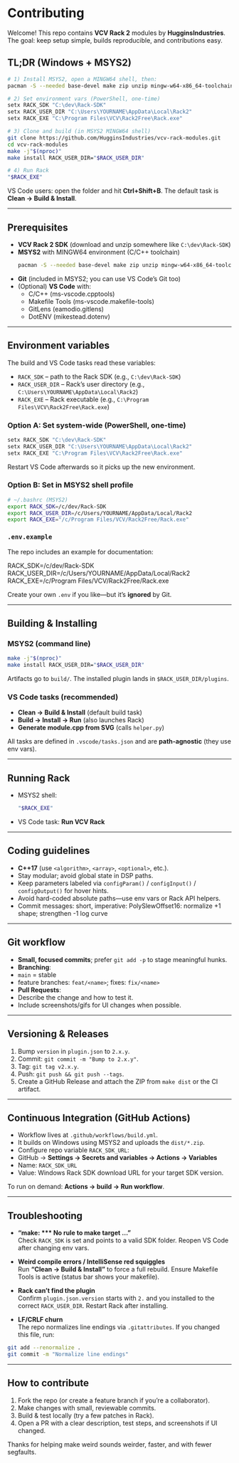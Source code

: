 # Contributing

Welcome! This repo contains **VCV Rack 2** modules by **HugginsIndustries**. The goal: keep setup simple, builds reproducible, and contributions easy.

## TL;DR (Windows + MSYS2)

~~~bash
# 1) Install MSYS2, open a MINGW64 shell, then:
pacman -S --needed base-devel make zip unzip mingw-w64-x86_64-toolchain

# 2) Set environment vars (PowerShell, one-time)
setx RACK_SDK "C:\dev\Rack-SDK"
setx RACK_USER_DIR "C:\Users\YOURNAME\AppData\Local\Rack2"
setx RACK_EXE "C:\Program Files\VCV\Rack2Free\Rack.exe"

# 3) Clone and build (in MSYS2 MINGW64 shell)
git clone https://github.com/HugginsIndustries/vcv-rack-modules.git
cd vcv-rack-modules
make -j"$(nproc)"
make install RACK_USER_DIR="$RACK_USER_DIR"

# 4) Run Rack
"$RACK_EXE"
~~~

VS Code users: open the folder and hit **Ctrl+Shift+B**. The default task is **Clean → Build & Install**.

---

## Prerequisites

- **VCV Rack 2 SDK** (download and unzip somewhere like `C:\dev\Rack-SDK`)
- **MSYS2** with MINGW64 environment (C/C++ toolchain)
  ~~~bash
  pacman -S --needed base-devel make zip unzip mingw-w64-x86_64-toolchain
  ~~~
- **Git** (included in MSYS2; you can use VS Code’s Git too)
- (Optional) **VS Code** with:
  - C/C++ (ms-vscode.cpptools)
  - Makefile Tools (ms-vscode.makefile-tools)
  - GitLens (eamodio.gitlens)
  - DotENV (mikestead.dotenv)

---

## Environment variables

The build and VS Code tasks read these variables:

- `RACK_SDK` – path to the Rack SDK (e.g., `C:\dev\Rack-SDK`)
- `RACK_USER_DIR` – Rack’s user directory (e.g., `C:\Users\YOURNAME\AppData\Local\Rack2`)
- `RACK_EXE` – Rack executable (e.g., `C:\Program Files\VCV\Rack2Free\Rack.exe`)

### Option A: Set system-wide (PowerShell, one-time)

~~~powershell
setx RACK_SDK "C:\dev\Rack-SDK"
setx RACK_USER_DIR "C:\Users\YOURNAME\AppData\Local\Rack2"
setx RACK_EXE "C:\Program Files\VCV\Rack2Free\Rack.exe"
~~~

Restart VS Code afterwards so it picks up the new environment.

### Option B: Set in MSYS2 shell profile

~~~bash
# ~/.bashrc (MSYS2)
export RACK_SDK=/c/dev/Rack-SDK
export RACK_USER_DIR=/c/Users/YOURNAME/AppData/Local/Rack2
export RACK_EXE="/c/Program Files/VCV/Rack2Free/Rack.exe"
~~~

### `.env.example`

The repo includes an example for documentation:

RACK_SDK=/c/dev/Rack-SDK
RACK_USER_DIR=/c/Users/YOURNAME/AppData/Local/Rack2
RACK_EXE=/c/Program Files/VCV/Rack2Free/Rack.exe

Create your own `.env` if you like—but it’s **ignored** by Git.

---

## Building & Installing

### MSYS2 (command line)

~~~bash
make -j"$(nproc)"
make install RACK_USER_DIR="$RACK_USER_DIR"
~~~

Artifacts go to `build/`. The installed plugin lands in `$RACK_USER_DIR/plugins`.

### VS Code tasks (recommended)

- **Clean → Build & Install** (default build task)
- **Build → Install → Run** (also launches Rack)
- **Generate module.cpp from SVG** (calls `helper.py`)

All tasks are defined in `.vscode/tasks.json` and are **path-agnostic** (they use env vars).

---

## Running Rack

- MSYS2 shell:
  ~~~bash
  "$RACK_EXE"
  ~~~
- VS Code task: **Run VCV Rack**

---

## Coding guidelines

- **C++17** (use `<algorithm>`, `<array>`, `<optional>`, etc.).
- Stay modular; avoid global state in DSP paths.
- Keep parameters labeled via `configParam()` / `configInput()` / `configOutput()` for hover hints.
- Avoid hard-coded absolute paths—use env vars or Rack API helpers.
- Commit messages: short, imperative: PolySlewOffset16: normalize +1 shape; strengthen -1 log curve

---

## Git workflow

- **Small, focused commits**; prefer `git add -p` to stage meaningful hunks.
- **Branching**:
- `main` = stable
- feature branches: `feat/<name>`; fixes: `fix/<name>`
- **Pull Requests**:
- Describe the change and how to test it.
- Include screenshots/gifs for UI changes when possible.

---

## Versioning & Releases

1. Bump `version` in `plugin.json` to `2.x.y`.
2. Commit: `git commit -m "Bump to 2.x.y"`.
3. Tag: `git tag v2.x.y`.
4. Push: `git push && git push --tags`.
5. Create a GitHub Release and attach the ZIP from `make dist` or the CI artifact.

---

## Continuous Integration (GitHub Actions)

- Workflow lives at `.github/workflows/build.yml`.
- It builds on Windows using MSYS2 and uploads the `dist/*.zip`.
- Configure repo variable `RACK_SDK_URL`:
- GitHub → **Settings → Secrets and variables → Actions → Variables**
- Name: `RACK_SDK_URL`
- Value: Windows Rack SDK download URL for your target SDK version.

To run on demand: **Actions → build → Run workflow**.

---

## Troubleshooting

- **“make: *** No rule to make target …”**  
Check `RACK_SDK` is set and points to a valid SDK folder. Reopen VS Code after changing env vars.

- **Weird compile errors / IntelliSense red squiggles**  
Run **“Clean → Build & Install”** to force a full rebuild. Ensure Makefile Tools is active (status bar shows your makefile).

- **Rack can’t find the plugin**  
Confirm `plugin.json.version` starts with `2.` and you installed to the correct `RACK_USER_DIR`. Restart Rack after installing.

- **LF/CRLF churn**  
The repo normalizes line endings via `.gitattributes`. If you changed this file, run:
~~~bash
git add --renormalize .
git commit -m "Normalize line endings"
~~~

---

## How to contribute

1. Fork the repo (or create a feature branch if you’re a collaborator).
2. Make changes with small, reviewable commits.
3. Build & test locally (try a few patches in Rack).
4. Open a PR with a clear description, test steps, and screenshots if UI changed.

Thanks for helping make weird sounds weirder, faster, and with fewer segfaults.